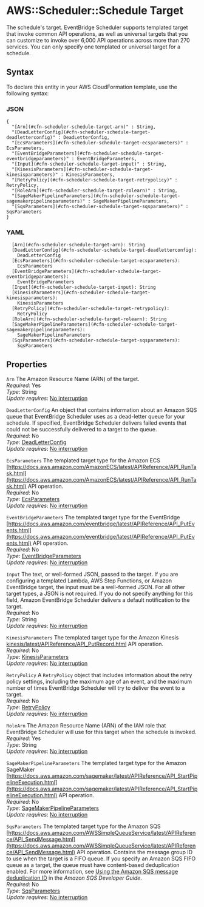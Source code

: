 # AWS::Scheduler::Schedule Target<a name="aws-properties-scheduler-schedule-target"></a>

The schedule's target\. EventBridge Scheduler supports templated target that invoke common API operations, as well as universal targets that you can customize to invoke over 6,000 API operations across more than 270 services\. You can only specify one templated or universal target for a schedule\.

## Syntax<a name="aws-properties-scheduler-schedule-target-syntax"></a>

To declare this entity in your AWS CloudFormation template, use the following syntax:

### JSON<a name="aws-properties-scheduler-schedule-target-syntax.json"></a>

```
{
  "[Arn](#cfn-scheduler-schedule-target-arn)" : String,
  "[DeadLetterConfig](#cfn-scheduler-schedule-target-deadletterconfig)" : DeadLetterConfig,
  "[EcsParameters](#cfn-scheduler-schedule-target-ecsparameters)" : EcsParameters,
  "[EventBridgeParameters](#cfn-scheduler-schedule-target-eventbridgeparameters)" : EventBridgeParameters,
  "[Input](#cfn-scheduler-schedule-target-input)" : String,
  "[KinesisParameters](#cfn-scheduler-schedule-target-kinesisparameters)" : KinesisParameters,
  "[RetryPolicy](#cfn-scheduler-schedule-target-retrypolicy)" : RetryPolicy,
  "[RoleArn](#cfn-scheduler-schedule-target-rolearn)" : String,
  "[SageMakerPipelineParameters](#cfn-scheduler-schedule-target-sagemakerpipelineparameters)" : SageMakerPipelineParameters,
  "[SqsParameters](#cfn-scheduler-schedule-target-sqsparameters)" : SqsParameters
}
```

### YAML<a name="aws-properties-scheduler-schedule-target-syntax.yaml"></a>

```
  [Arn](#cfn-scheduler-schedule-target-arn): String
  [DeadLetterConfig](#cfn-scheduler-schedule-target-deadletterconfig):
    DeadLetterConfig
  [EcsParameters](#cfn-scheduler-schedule-target-ecsparameters):
    EcsParameters
  [EventBridgeParameters](#cfn-scheduler-schedule-target-eventbridgeparameters):
    EventBridgeParameters
  [Input](#cfn-scheduler-schedule-target-input): String
  [KinesisParameters](#cfn-scheduler-schedule-target-kinesisparameters):
    KinesisParameters
  [RetryPolicy](#cfn-scheduler-schedule-target-retrypolicy):
    RetryPolicy
  [RoleArn](#cfn-scheduler-schedule-target-rolearn): String
  [SageMakerPipelineParameters](#cfn-scheduler-schedule-target-sagemakerpipelineparameters):
    SageMakerPipelineParameters
  [SqsParameters](#cfn-scheduler-schedule-target-sqsparameters):
    SqsParameters
```

## Properties<a name="aws-properties-scheduler-schedule-target-properties"></a>

`Arn` <a name="cfn-scheduler-schedule-target-arn"></a>
The Amazon Resource Name \(ARN\) of the target\.  
_Required_: Yes  
_Type_: String  
_Update requires_: [No interruption](https://docs.aws.amazon.com/AWSCloudFormation/latest/UserGuide/using-cfn-updating-stacks-update-behaviors.html#update-no-interrupt)

`DeadLetterConfig` <a name="cfn-scheduler-schedule-target-deadletterconfig"></a>
An object that contains information about an Amazon SQS queue that EventBridge Scheduler uses as a dead\-letter queue for your schedule\. If specified, EventBridge Scheduler delivers failed events that could not be successfully delivered to a target to the queue\.  
_Required_: No  
_Type_: [DeadLetterConfig](aws-properties-scheduler-schedule-deadletterconfig.md)  
_Update requires_: [No interruption](https://docs.aws.amazon.com/AWSCloudFormation/latest/UserGuide/using-cfn-updating-stacks-update-behaviors.html#update-no-interrupt)

`EcsParameters` <a name="cfn-scheduler-schedule-target-ecsparameters"></a>
The templated target type for the Amazon ECS [https://docs.aws.amazon.com/AmazonECS/latest/APIReference/API_RunTask.html](https://docs.aws.amazon.com/AmazonECS/latest/APIReference/API_RunTask.html) API operation\.  
_Required_: No  
_Type_: [EcsParameters](aws-properties-scheduler-schedule-ecsparameters.md)  
_Update requires_: [No interruption](https://docs.aws.amazon.com/AWSCloudFormation/latest/UserGuide/using-cfn-updating-stacks-update-behaviors.html#update-no-interrupt)

`EventBridgeParameters` <a name="cfn-scheduler-schedule-target-eventbridgeparameters"></a>
The templated target type for the EventBridge [https://docs.aws.amazon.com/eventbridge/latest/APIReference/API_PutEvents.html](https://docs.aws.amazon.com/eventbridge/latest/APIReference/API_PutEvents.html) API operation\.  
_Required_: No  
_Type_: [EventBridgeParameters](aws-properties-scheduler-schedule-eventbridgeparameters.md)  
_Update requires_: [No interruption](https://docs.aws.amazon.com/AWSCloudFormation/latest/UserGuide/using-cfn-updating-stacks-update-behaviors.html#update-no-interrupt)

`Input` <a name="cfn-scheduler-schedule-target-input"></a>
The text, or well\-formed JSON, passed to the target\. If you are configuring a templated Lambda, AWS Step Functions, or Amazon EventBridge target, the input must be a well\-formed JSON\. For all other target types, a JSON is not required\. If you do not specify anything for this field, Amazon EventBridge Scheduler delivers a default notification to the target\.  
_Required_: No  
_Type_: String  
_Update requires_: [No interruption](https://docs.aws.amazon.com/AWSCloudFormation/latest/UserGuide/using-cfn-updating-stacks-update-behaviors.html#update-no-interrupt)

`KinesisParameters` <a name="cfn-scheduler-schedule-target-kinesisparameters"></a>
The templated target type for the Amazon Kinesis [kinesis/latest/APIReference/API_PutRecord.html](kinesis/latest/APIReference/API_PutRecord.html) API operation\.  
_Required_: No  
_Type_: [KinesisParameters](aws-properties-scheduler-schedule-kinesisparameters.md)  
_Update requires_: [No interruption](https://docs.aws.amazon.com/AWSCloudFormation/latest/UserGuide/using-cfn-updating-stacks-update-behaviors.html#update-no-interrupt)

`RetryPolicy` <a name="cfn-scheduler-schedule-target-retrypolicy"></a>
A `RetryPolicy` object that includes information about the retry policy settings, including the maximum age of an event, and the maximum number of times EventBridge Scheduler will try to deliver the event to a target\.  
_Required_: No  
_Type_: [RetryPolicy](aws-properties-scheduler-schedule-retrypolicy.md)  
_Update requires_: [No interruption](https://docs.aws.amazon.com/AWSCloudFormation/latest/UserGuide/using-cfn-updating-stacks-update-behaviors.html#update-no-interrupt)

`RoleArn` <a name="cfn-scheduler-schedule-target-rolearn"></a>
The Amazon Resource Name \(ARN\) of the IAM role that EventBridge Scheduler will use for this target when the schedule is invoked\.  
_Required_: Yes  
_Type_: String  
_Update requires_: [No interruption](https://docs.aws.amazon.com/AWSCloudFormation/latest/UserGuide/using-cfn-updating-stacks-update-behaviors.html#update-no-interrupt)

`SageMakerPipelineParameters` <a name="cfn-scheduler-schedule-target-sagemakerpipelineparameters"></a>
The templated target type for the Amazon SageMaker [https://docs.aws.amazon.com/sagemaker/latest/APIReference/API_StartPipelineExecution.html](https://docs.aws.amazon.com/sagemaker/latest/APIReference/API_StartPipelineExecution.html) API operation\.  
_Required_: No  
_Type_: [SageMakerPipelineParameters](aws-properties-scheduler-schedule-sagemakerpipelineparameters.md)  
_Update requires_: [No interruption](https://docs.aws.amazon.com/AWSCloudFormation/latest/UserGuide/using-cfn-updating-stacks-update-behaviors.html#update-no-interrupt)

`SqsParameters` <a name="cfn-scheduler-schedule-target-sqsparameters"></a>
The templated target type for the Amazon SQS [https://docs.aws.amazon.com/AWSSimpleQueueService/latest/APIReference/API_SendMessage.html](https://docs.aws.amazon.com/AWSSimpleQueueService/latest/APIReference/API_SendMessage.html) API operation\. Contains the message group ID to use when the target is a FIFO queue\. If you specify an Amazon SQS FIFO queue as a target, the queue must have content\-based deduplication enabled\. For more information, see [Using the Amazon SQS message deduplication ID](https://docs.aws.amazon.com/AWSSimpleQueueService/latest/SQSDeveloperGuide/using-messagededuplicationid-property.html) in the _Amazon SQS Developer Guide_\.  
_Required_: No  
_Type_: [SqsParameters](aws-properties-scheduler-schedule-sqsparameters.md)  
_Update requires_: [No interruption](https://docs.aws.amazon.com/AWSCloudFormation/latest/UserGuide/using-cfn-updating-stacks-update-behaviors.html#update-no-interrupt)
